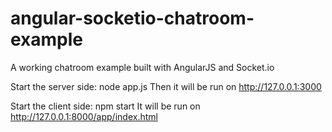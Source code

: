 angular-socketio-chatroom-example
=================================

A working chatroom example built with AngularJS and Socket.io

Start the server side: node app.js
Then it will be run on http://127.0.0.1:3000

Start the client side: npm start
It will be run on http://127.0.0.1:8000/app/index.html
